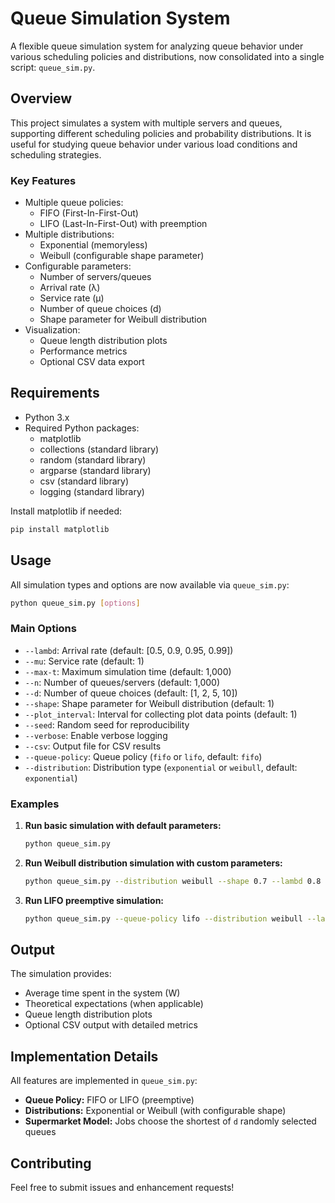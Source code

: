 # Queue Simulation System

A flexible queue simulation system for analyzing queue behavior under various scheduling policies and distributions, now consolidated into a single script: `queue_sim.py`.

## Overview

This project simulates a system with multiple servers and queues, supporting different scheduling policies and probability distributions. It is useful for studying queue behavior under various load conditions and scheduling strategies.

### Key Features

- Multiple queue policies:
  - FIFO (First-In-First-Out)
  - LIFO (Last-In-First-Out) with preemption
- Multiple distributions:
  - Exponential (memoryless)
  - Weibull (configurable shape parameter)
- Configurable parameters:
  - Number of servers/queues
  - Arrival rate (λ)
  - Service rate (μ)
  - Number of queue choices (d)
  - Shape parameter for Weibull distribution
- Visualization:
  - Queue length distribution plots
  - Performance metrics
  - Optional CSV data export

## Requirements

- Python 3.x
- Required Python packages:
  - matplotlib
  - collections (standard library)
  - random (standard library)
  - argparse (standard library)
  - csv (standard library)
  - logging (standard library)

Install matplotlib if needed:
```bash
pip install matplotlib
```

## Usage

All simulation types and options are now available via `queue_sim.py`:

```bash
python queue_sim.py [options]
```

### Main Options

- `--lambd`: Arrival rate (default: [0.5, 0.9, 0.95, 0.99])
- `--mu`: Service rate (default: 1)
- `--max-t`: Maximum simulation time (default: 1,000)
- `--n`: Number of queues/servers (default: 1,000)
- `--d`: Number of queue choices (default: [1, 2, 5, 10])
- `--shape`: Shape parameter for Weibull distribution (default: 1)
- `--plot_interval`: Interval for collecting plot data points (default: 1)
- `--seed`: Random seed for reproducibility
- `--verbose`: Enable verbose logging
- `--csv`: Output file for CSV results
- `--queue-policy`: Queue policy (`fifo` or `lifo`, default: `fifo`)
- `--distribution`: Distribution type (`exponential` or `weibull`, default: `exponential`)

### Examples

1. **Run basic simulation with default parameters:**
   ```bash
   python queue_sim.py
   ```

2. **Run Weibull distribution simulation with custom parameters:**
   ```bash
   python queue_sim.py --distribution weibull --shape 0.7 --lambd 0.8 --mu 1 --n 20 --d 3
   ```

3. **Run LIFO preemptive simulation:**
   ```bash
   python queue_sim.py --queue-policy lifo --distribution weibull --lambd 0.9 --mu 1 --n 15 --d 4
   ```

## Output

The simulation provides:
- Average time spent in the system (W)
- Theoretical expectations (when applicable)
- Queue length distribution plots
- Optional CSV output with detailed metrics

## Implementation Details

All features are implemented in `queue_sim.py`:
- **Queue Policy:** FIFO or LIFO (preemptive)
- **Distributions:** Exponential or Weibull (with configurable shape)
- **Supermarket Model:** Jobs choose the shortest of `d` randomly selected queues

## Contributing

Feel free to submit issues and enhancement requests! 